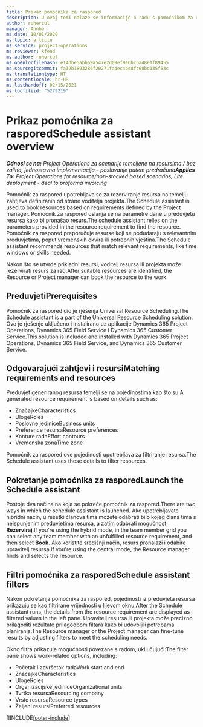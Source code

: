 ```yaml
---
title: Prikaz pomoćnika za raspored
description: U ovoj temi nalaze se informacije o radu s pomoćnikom za raspored za rezerviranje resursa.
author: ruhercul
manager: Annbe
ms.date: 10/01/2020
ms.topic: article
ms.service: project-operations
ms.reviewer: kfend
ms.author: ruhercul
ms.openlocfilehash: e14dbe5abb69a547e2d09ef9e6bcba48e1f89455
ms.sourcegitcommit: fa32b1893286f20271fa4ec4be8fc68bd135f53c
ms.translationtype: HT
ms.contentlocale: hr-HR
ms.lasthandoff: 02/15/2021
ms.locfileid: "5279219"
---
```

# <a name="schedule-assistant-overview"></a><span data-ttu-id="210c1-103">Prikaz pomoćnika za raspored</span><span class="sxs-lookup"><span data-stu-id="210c1-103">Schedule assistant overview</span></span>

<span data-ttu-id="210c1-104">_**Odnosi se na:** Project Operations za scenarije temeljene na resursima / bez zaliha, jednostavna implementacija – poslovanje putem predračuna_</span><span class="sxs-lookup"><span data-stu-id="210c1-104">_**Applies To:** Project Operations for resource/non-stocked based scenarios, Lite deployment - deal to proforma invoicing_</span></span>

<span data-ttu-id="210c1-105">Pomoćnik za raspored upotrebljava se za rezerviranje resursa na temelju zahtjeva definiranih od strane voditelja projekta.</span><span class="sxs-lookup"><span data-stu-id="210c1-105">The Schedule assistant is used to book resources based on requirements defined by the Project manager.</span></span> <span data-ttu-id="210c1-106">Pomoćnik za raspored oslanja se na parametre dane u preduvjetu resursa kako bi pronašao resurs.</span><span class="sxs-lookup"><span data-stu-id="210c1-106">The schedule assistant relies on the parameters provided in the resource requirement to find the resource.</span></span> <span data-ttu-id="210c1-107">Pomoćnik za raspored preporučuje resurse koji se podudaraju s relevantnim preduvjetima, poput vremenskih okvira ili potrebnih vještina.</span><span class="sxs-lookup"><span data-stu-id="210c1-107">The Schedule assistant recommends resources that match relevant requirements, like time windows or skills needed.</span></span>

<span data-ttu-id="210c1-108">Nakon što se utvrde prikladni resursi, voditelj resursa ili projekta može rezervirati resurs za rad.</span><span class="sxs-lookup"><span data-stu-id="210c1-108">After suitable resources are identified, the Resource or Project manager can book the resource to the work.</span></span>

## <a name="prerequisites"></a><span data-ttu-id="210c1-109">Preduvjeti</span><span class="sxs-lookup"><span data-stu-id="210c1-109">Prerequisites</span></span>

<span data-ttu-id="210c1-110">Pomoćnik za raspored dio je rješenja Universal Resource Scheduling.</span><span class="sxs-lookup"><span data-stu-id="210c1-110">The Schedule assistant is a part of the Universal Resource Scheduling solution.</span></span> <span data-ttu-id="210c1-111">Ovo je rješenje uključeno i instalirano uz aplikacije Dynamics 365 Project Operations, Dynamics 365 Field Service i Dynamics 365 Customer Service.</span><span class="sxs-lookup"><span data-stu-id="210c1-111">This solution is included and installed with Dynamics 365 Project Operations, Dynamics 365 Field Service, and Dynamics 365 Customer Service.</span></span>

## <a name="matching-requirements-and-resources"></a><span data-ttu-id="210c1-112">Odgovarajući zahtjevi i resursi</span><span class="sxs-lookup"><span data-stu-id="210c1-112">Matching requirements and resources</span></span>

<span data-ttu-id="210c1-113">Preduvjet generiranog resursa temelji se na pojedinostima kao što su:</span><span class="sxs-lookup"><span data-stu-id="210c1-113">A generated resource requirement is based on details such as:</span></span>

-   <span data-ttu-id="210c1-114">Značajke</span><span class="sxs-lookup"><span data-stu-id="210c1-114">Characteristics</span></span>
-   <span data-ttu-id="210c1-115">Uloge</span><span class="sxs-lookup"><span data-stu-id="210c1-115">Roles</span></span>
-   <span data-ttu-id="210c1-116">Poslovne jedinice</span><span class="sxs-lookup"><span data-stu-id="210c1-116">Business units</span></span>
-   <span data-ttu-id="210c1-117">Preference resursa</span><span class="sxs-lookup"><span data-stu-id="210c1-117">Resource preferences</span></span>
-   <span data-ttu-id="210c1-118">Konture rada</span><span class="sxs-lookup"><span data-stu-id="210c1-118">Effort contours</span></span>
-   <span data-ttu-id="210c1-119">Vremenska zona</span><span class="sxs-lookup"><span data-stu-id="210c1-119">Time zone</span></span>

<span data-ttu-id="210c1-120">Pomoćnik za raspored ove pojedinosti upotrebljava za filtriranje resursa.</span><span class="sxs-lookup"><span data-stu-id="210c1-120">The Schedule assistant uses these details to filter resources.</span></span>

## <a name="launch-the-schedule-assistant"></a><span data-ttu-id="210c1-121">Pokretanje pomoćnika za raspored</span><span class="sxs-lookup"><span data-stu-id="210c1-121">Launch the Schedule assistant</span></span>

<span data-ttu-id="210c1-122">Postoje dva načina na koja se pokreće pomoćnik za raspored.</span><span class="sxs-lookup"><span data-stu-id="210c1-122">There are two ways in which the schedule assistant is launched.</span></span> <span data-ttu-id="210c1-123">Ako upotrebljavate hibridni način, u rešetki članova tima možete odabrati bilo kojeg člana tima s neispunjenim preduvjetima resursa, a zatim odabrati mogućnost **Rezerviraj**.</span><span class="sxs-lookup"><span data-stu-id="210c1-123">If you're using the hybrid mode, in the team member grid you can select any team member with an unfulfilled resource requirement, and then select **Book**.</span></span> <span data-ttu-id="210c1-124">Ako koristite središnji način, resurs pronalazi i odabire upravitelj resursa.</span><span class="sxs-lookup"><span data-stu-id="210c1-124">If you're using the central mode, the Resource manager finds and selects the resource.</span></span>

## <a name="schedule-assistant-filters"></a><span data-ttu-id="210c1-125">Filtri pomoćnika za raspored</span><span class="sxs-lookup"><span data-stu-id="210c1-125">Schedule assistant filters</span></span>

<span data-ttu-id="210c1-126">Nakon pokretanja pomoćnika za raspored, pojedinosti iz preduvjeta resursa prikazuju se kao filtrirane vrijednosti u lijevom oknu.</span><span class="sxs-lookup"><span data-stu-id="210c1-126">After the Schedule assistant runs, the details from the resource requirement are displayed as filtered values in the left pane.</span></span> <span data-ttu-id="210c1-127">Upravitelj resursa ili projekta može precizno prilagoditi rezultate prilagodbom filtara kako bi udovoljili potrebama planiranja.</span><span class="sxs-lookup"><span data-stu-id="210c1-127">The Resource manager or the Project manager can fine-tune results by adjusting filters to meet the scheduling needs.</span></span>

<span data-ttu-id="210c1-128">Okno filtra prikazuje mogućnosti povezane s radom, uključujući:</span><span class="sxs-lookup"><span data-stu-id="210c1-128">The filter pane shows work-related options, including:</span></span>

-   <span data-ttu-id="210c1-129">Početak i završetak rada</span><span class="sxs-lookup"><span data-stu-id="210c1-129">Work start and end</span></span>
-   <span data-ttu-id="210c1-130">Značajke</span><span class="sxs-lookup"><span data-stu-id="210c1-130">Characteristics</span></span>
-   <span data-ttu-id="210c1-131">Uloge</span><span class="sxs-lookup"><span data-stu-id="210c1-131">Roles</span></span>
-   <span data-ttu-id="210c1-132">Organizacijske jedinice</span><span class="sxs-lookup"><span data-stu-id="210c1-132">Organizational units</span></span>
-   <span data-ttu-id="210c1-133">Tvrtka resursa</span><span class="sxs-lookup"><span data-stu-id="210c1-133">Resourcing company</span></span>
-   <span data-ttu-id="210c1-134">Vrste resursa</span><span class="sxs-lookup"><span data-stu-id="210c1-134">Resource types</span></span>
-   <span data-ttu-id="210c1-135">Željeni resursi</span><span class="sxs-lookup"><span data-stu-id="210c1-135">Preferred resources</span></span>


[!INCLUDE[footer-include](../includes/footer-banner.md)]